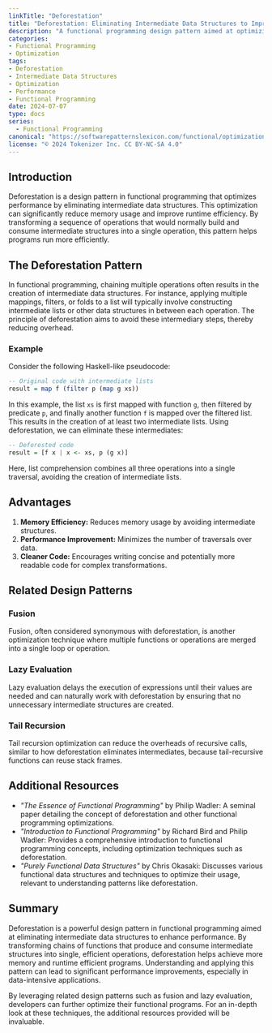 ```yaml
---
linkTitle: "Deforestation"
title: "Deforestation: Eliminating Intermediate Data Structures to Improve Performance"
description: "A functional programming design pattern aimed at optimizing performance by eliminating intermediate data structures, reducing memory consumption, and minimizing runtime overhead."
categories:
- Functional Programming
- Optimization
tags:
- Deforestation
- Intermediate Data Structures
- Optimization
- Performance
- Functional Programming
date: 2024-07-07
type: docs
series:
  - Functional Programming
canonical: "https://softwarepatternslexicon.com/functional/optimizations/transformers-and-transducers/deforestation"
license: "© 2024 Tokenizer Inc. CC BY-NC-SA 4.0"
---
```


## Introduction
Deforestation is a design pattern in functional programming that optimizes performance by eliminating intermediate data structures. This optimization can significantly reduce memory usage and improve runtime efficiency. By transforming a sequence of operations that would normally build and consume intermediate structures into a single operation, this pattern helps programs run more efficiently.

## The Deforestation Pattern
In functional programming, chaining multiple operations often results in the creation of intermediate data structures. For instance, applying multiple mappings, filters, or folds to a list will typically involve constructing intermediate lists or other data structures in between each operation. The principle of deforestation aims to avoid these intermediary steps, thereby reducing overhead.

### Example

Consider the following Haskell-like pseudocode:
```haskell
-- Original code with intermediate lists
result = map f (filter p (map g xs))
```
In this example, the list `xs` is first mapped with function `g`, then filtered by predicate `p`, and finally another function `f` is mapped over the filtered list. This results in the creation of at least two intermediate lists. Using deforestation, we can eliminate these intermediates:
```haskell
-- Deforested code
result = [f x | x <- xs, p (g x)]
```
Here, list comprehension combines all three operations into a single traversal, avoiding the creation of intermediate lists.

## Advantages
1. **Memory Efficiency:** Reduces memory usage by avoiding intermediate structures.
2. **Performance Improvement:** Minimizes the number of traversals over data.
3. **Cleaner Code:** Encourages writing concise and potentially more readable code for complex transformations.

## Related Design Patterns

### Fusion
Fusion, often considered synonymous with deforestation, is another optimization technique where multiple functions or operations are merged into a single loop or operation. 

### Lazy Evaluation
Lazy evaluation delays the execution of expressions until their values are needed and can naturally work with deforestation by ensuring that no unnecessary intermediate structures are created.

### Tail Recursion
Tail recursion optimization can reduce the overheads of recursive calls, similar to how deforestation eliminates intermediates, because tail-recursive functions can reuse stack frames.

## Additional Resources
- *"The Essence of Functional Programming"* by Philip Wadler: A seminal paper detailing the concept of deforestation and other functional programming optimizations.
- *"Introduction to Functional Programming"* by Richard Bird and Philip Wadler: Provides a comprehensive introduction to functional programming concepts, including optimization techniques such as deforestation.
- *"Purely Functional Data Structures"* by Chris Okasaki: Discusses various functional data structures and techniques to optimize their usage, relevant to understanding patterns like deforestation.

## Summary
Deforestation is a powerful design pattern in functional programming aimed at eliminating intermediate data structures to enhance performance. By transforming chains of functions that produce and consume intermediate structures into single, efficient operations, deforestation helps achieve more memory and runtime efficient programs. Understanding and applying this pattern can lead to significant performance improvements, especially in data-intensive applications.

By leveraging related design patterns such as fusion and lazy evaluation, developers can further optimize their functional programs. For an in-depth look at these techniques, the additional resources provided will be invaluable.
